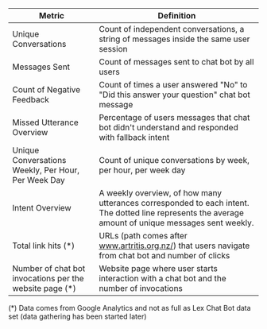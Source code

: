 
Metric | Definition
-------|-------
Unique Conversations | Count of independent conversations, a string of messages inside the same user session
Messages Sent | Count of messages sent to chat bot by all users
Count of Negative Feedback | Count of times a user answered "No" to "Did this answer your question" chat bot message
Missed Utterance Overview | Percentage of users messages that chat bot didn't understand and responded with fallback intent   
Unique Conversations Weekly, Per Hour, Per Week Day| Count of unique conversations by week, per hour, per week day
Intent Overview | A weekly overview, of how many utterances corresponded to each intent. The dotted line represents the average amount of unique messages sent weekly. 
Total link hits (*)| URLs (path comes after www.artritis.org.nz/) that users navigate from chat bot and number of clicks
Number of chat bot invocations per the website page (*)|Website page where user starts interaction with a chat bot and the number of invocations

(*) Data comes from Google Analytics and not as full as Lex Chat Bot data set (data gathering has been started later)
